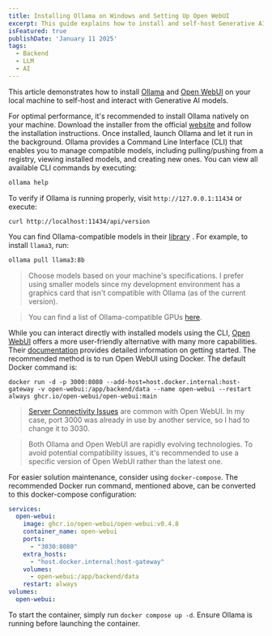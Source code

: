 ```yaml
---
title: Installing Ollama on Windows and Setting Up Open WebUI
excerpt: This guide explains how to install and self-host Generative AI models using Ollama and Open WebUI. Ollama provides a native CLI for managing AI models, while Open WebUI offers a user-friendly Docker-based interface with extended capabilities.
isFeatured: true
publishDate: 'January 11 2025'
tags:
  - Backend
  - LLM
  - AI
---
```



This article demonstrates how to install [Ollama](https://ollama.com/) and [Open WebUI](https://github.com/open-webui/open-webui) on your local machine to self-host and interact with Generative AI models.

For optimal performance, it's recommended to install Ollama natively on your machine. Download the installer from the official [website](https://ollama.com/) and follow the installation instructions. Once installed, launch Ollama and let it run in the background. Ollama provides a Command Line Interface (CLI) that enables you to manage compatible models, including pulling/pushing from a registry, viewing installed models, and creating new ones. You can view all available CLI commands by executing:

```bash
ollama help
```

To verify if Ollama is running properly, visit `http://127.0.0.1:11434` or execute:

```shell
curl http://localhost:11434/api/version
```

You can find Ollama-compatible models in their [library](https://ollama.com/search) . For example, to install `llama3`, run:

```bash
ollama pull llama3:8b
```

> Choose models based on your machine's specifications. I prefer using smaller models since my development environment has a graphics card that isn't compatible with Ollama (as of the current version).

> You can find a list of Ollama-compatible GPUs [here](https://github.com/ollama/ollama/blob/main/docs/gpu.md).

While you can interact directly with installed models using the CLI, [Open WebUI](https://github.com/open-webui/open-webui) offers a more user-friendly alternative with many more capabilities. Their [documentation](https://docs.openwebui.com/) provides detailed information on getting started. The recommended method is to run Open WebUI using Docker. The default Docker command is:

```shell
docker run -d -p 3000:8080 --add-host=host.docker.internal:host-gateway -v open-webui:/app/backend/data --name open-webui --restart always ghcr.io/open-webui/open-webui:main
```

> [Server Connectivity Issues](https://docs.openwebui.com/troubleshooting/connection-error) are common with Open WebUI. In my case, port 3000 was already in use by another service, so I had to change it to 3030.

> Both Ollama and Open WebUI are rapidly evolving technologies. To avoid potential compatibility issues, it's recommended to use a specific version of Open WebUI rather than the latest one.

For easier solution maintenance, consider using `docker-compose`. The recommended Docker run command, mentioned above, can be converted to this docker-compose configuration:

```YAML
services:
  open-webui:
    image: ghcr.io/open-webui/open-webui:v0.4.8
    container_name: open-webui
    ports:
      - "3030:8080"
    extra_hosts:
      - "host.docker.internal:host-gateway"
    volumes:
      - open-webui:/app/backend/data
    restart: always
volumes:
  open-webui:
```

To start the container, simply run `docker compose up -d`. Ensure Ollama is running before launching the container.